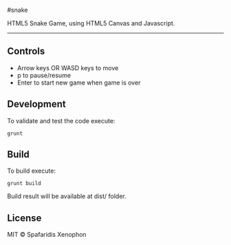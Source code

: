 #snake

HTML5 Snake Game, using HTML5 Canvas and Javascript.

---------------------------------------
Controls
-------------
- Arrow keys OR WASD keys to move
- p to pause/resume
- Enter to start new game when game is over


Development
-------------
To validate and test the code execute:

```shell
grunt
```

Build
-------------
To build execute:

```shell
grunt build
```
Build result will be available at dist/ folder.

License
-------------
MIT © Spafaridis Xenophon